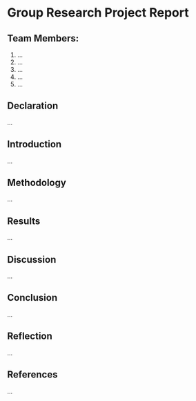 # Group Research Project Report

## Team Members:
1. ...
2. ... 
3. ... 
4. ... 
5. ... 

## Declaration
... 

## Introduction
...

## Methodology
... 

## Results
... 

## Discussion
... 

## Conclusion
... 

## Reflection
... 

## References
... 
